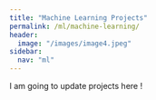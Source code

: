 ```yaml
---
title: "Machine Learning Projects"
permalink: /ml/machine-learning/
header:
  image: "/images/image4.jpeg"
sidebar:
  nav: "ml"
---
```

I am going to update projects here !
